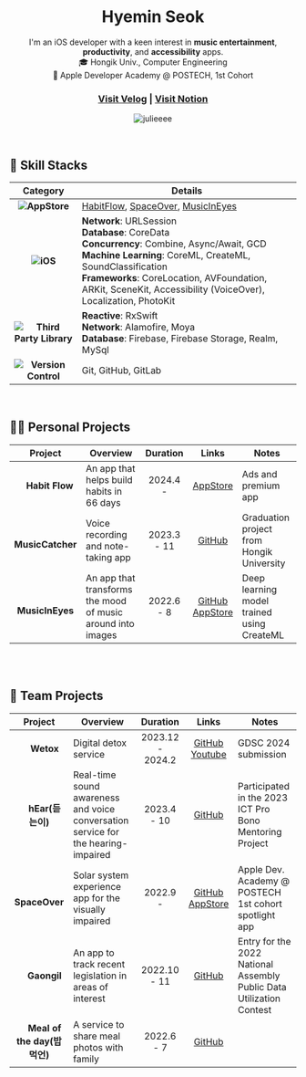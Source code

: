 

<div align="center">
  
# Hyemin Seok
I'm an iOS developer with a keen interest in **music entertainment**, **productivity**, and **accessibility** apps.  <br>
🎓 Hongik Univ., Computer Engineering  
🍎 Apple Developer Academy @ POSTECH, 1st Cohort  

  
### [Visit Velog](https://velog.io/@lenaminn/posts) | [Visit Notion](https://lenalog.notion.site/Lena-s-Archive-27c0f292290e46c9ad2867382ce78005?pvs=4)
![julieeee](https://solvedac-readme-badge.vercel.app/api/v1/badge?user=julieeee&theme=swift&size=medium&back_color=fff8e6&sub_color=ff4013&compact=1&use_back_color=1&use_border=1&use_shadow=1) <br>

</div>

<br>

## 🧰 Skill Stacks
|Category|Details|
|:-:|-|
|**![AppStore](https://img.shields.io/badge/App_Store-0D96F6?style=for-the-badge&logo=app-store&logoColor=white)**|[HabitFlow](https://apps.apple.com/kr/app/habit-flow-%EC%8A%B5%EA%B4%80%EC%95%B1/id6670486873), [SpaceOver](https://apps.apple.com/kr/app/spaceover/id6444027977?l=en-GB), [MusicInEyes](https://apps.apple.com/kr/app/music-in-eyes/id1643402478?l=en-GB)|
|**![iOS](https://img.shields.io/badge/iOS-000000?style=for-the-badge&logo=ios&logoColor=white)**|**Network**: URLSession <br>**Database**: CoreData <br>**Concurrency**: Combine, Async/Await, GCD <br>**Machine Learning**: CoreML, CreateML, SoundClassification <br>**Frameworks**: CoreLocation, AVFoundation, ARKit, SceneKit, Accessibility (VoiceOver), Localization, PhotoKit|
|**![Third Party Library](https://img.shields.io/badge/-Third%20Party%20Library-blue?style=for-the-badge)**|**Reactive**: RxSwift <br>**Network**: Alamofire, Moya<br>**Database**: Firebase, Firebase Storage, Realm, MySql <br>|
|**![Version Control](https://img.shields.io/badge/-Version%20Control-black?style=for-the-badge)**|Git, GitHub, GitLab|

<br>

## 👩‍💻 Personal Projects
|Project|Overview|Duration|Links|Notes|
|:-:|-|:-:|:-:|-|
|<img src="https://github.com/user-attachments/assets/3e9b0141-b1ef-4380-a294-ada1043f5bdd" width="15"/>**Habit Flow**|An app that helps build habits in 66 days|2024.4 - |[AppStore](https://apps.apple.com/kr/app/habit-flow-%EC%8A%B5%EA%B4%80%EC%95%B1/id6670486873)|Ads and premium app|
|<img src="https://github.com/user-attachments/assets/61af5b7a-1c74-4685-9bc0-ddee8417d622" width="15"/>**MusicCatcher**|Voice recording and note-taking app|2023.3 - 11|[GitHub](https://github.com/lenamin/Music-Catcher)|Graduation project from Hongik University|
|<img src="https://github.com/user-attachments/assets/bf14d65c-1def-4c0e-ba74-4603f5b6f52a" width="15"/>**MusicInEyes**|An app that transforms the mood of music around into images|2022.6 - 8|[GitHub](https://apps.apple.com/kr/app/spaceover/id6444027977?l=en-GB)<br>[AppStore](https://apps.apple.com/kr/app/music-in-eyes/id1643402478)|Deep learning model trained using CreateML|

<br><br>

## 👥 Team Projects
|Project|Overview|Duration|Links|Notes|
|:-:|-|:-:|:-:|-|
|<img src="https://github.com/user-attachments/assets/c560a8ff-8c45-492b-860e-0fa6fc90ea30" width="15"/> **Wetox**|Digital detox service|2023.12 - 2024.2|[GitHub](https://github.com/GDSC-Wetox/Wetox-iOS)<br>[Youtube](https://www.youtube.com/watch?v=6Hqv1hoxDm8)|GDSC 2024 submission|
|<img src="https://github.com/user-attachments/assets/d078d9a7-b8a7-4d45-b855-5c94642f19a7" width="15"/> **hEar(듣는이)**|Real-time sound awareness and voice conversation service for the hearing-impaired|2023.4 - 10|[GitHub](https://github.com/NANIMO2023/23-PF013)|Participated in the 2023 ICT Pro Bono Mentoring Project|
|<img src="https://github.com/user-attachments/assets/d21c7fae-94b4-47fa-a40f-eec03fa7b72f" width="15"/> **SpaceOver**|Solar system experience app for the visually impaired|2022.9 -|[GitHub](https://github.com/DeveloperAcademy-POSTECH/MacC-Team-TARS)<br>[AppStore](https://apps.apple.com/kr/app/spaceover/id6444027977?l=en-GB)|Apple Dev. Academy @ POSTECH 1st cohort spotlight app|
|<img src="https://github.com/user-attachments/assets/cf38b04e-aaad-48c5-a02f-2e616fff0ce2" width="15"/> **Gaongil**|An app to track recent legislation in areas of interest|2022.10 - 11|[GitHub](https://github.com/Gaongil/Gaongil)|Entry for the 2022 National Assembly Public Data Utilization Contest|
|<img src="https://github.com/user-attachments/assets/97eb9dd6-2e27-417a-8545-9468c80365c1" width="15"/> **Meal of the day(밥먹언)**|A service to share meal photos with family|2022.6 - 7|[GitHub](https://github.com/DeveloperAcademy-POSTECH/MC3-Team3-Puhaha/tree/d35bf59a840142c0e8fbb97d5a87c05645d0c946)|||

